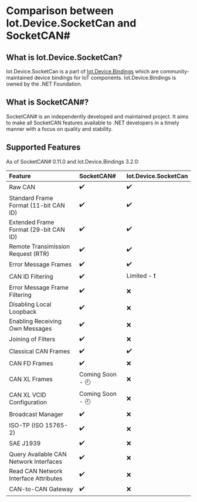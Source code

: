# Comparison between Iot.Device.SocketCan and SocketCAN#

## What is Iot.Device.SocketCan?

Iot.Device.SocketCan is a part of [Iot.Device.Bindings](https://www.nuget.org/packages/Iot.Device.Bindings/) which are community-maintained device bindings for IoT components. Iot.Device.Bindings is owned by the .NET Foundation.

## What is SocketCAN#?

SocketCAN# is an independently developed and maintained project. It aims to make all SocketCAN features available to .NET developers in a timely manner with a focus on quality and stability. 

## Supported Features

As of SocketCAN# 0.11.0 and Iot.Device.Bindings 3.2.0:

| Feature                                | SocketCAN#             | Iot.Device.SocketCan | 
|:---------------------------------------|:-----------------------|:---------------------| 
| Raw CAN                                | :heavy_check_mark:     | :heavy_check_mark: | 
| Standard Frame Format (11-bit CAN ID)  | :heavy_check_mark:     | :heavy_check_mark: | 
| Extended Frame Format (29-bit CAN ID)  | :heavy_check_mark:     | :heavy_check_mark: | 
| Remote Transimission Request (RTR)     | :heavy_check_mark:     | :heavy_check_mark: |
| Error Message Frames                   | :heavy_check_mark:     | :heavy_check_mark: |
| CAN ID Filtering                       | :heavy_check_mark:     | Limited - :heavy_exclamation_mark: |
| Error Message Frame Filtering          | :heavy_check_mark:     | :x: | 
| Disabling Local Loopback               | :heavy_check_mark:     | :x: | 
| Enabling Receiving Own Messages        | :heavy_check_mark:     | :x: | 
| Joining of Filters                     | :heavy_check_mark:     | :x: |
| Classical CAN Frames                   | :heavy_check_mark:     | :heavy_check_mark: | 
| CAN FD Frames                          | :heavy_check_mark:     | :x: | 
| CAN XL Frames                          | Coming Soon - :clock9: | :x: | 
| CAN XL VCID Configuration              | Coming Soon - :clock9: | :x: |
| Broadcast Manager                      | :heavy_check_mark:     | :x: | 
| ISO-TP (ISO 15765-2)                   | :heavy_check_mark:     | :x: | 
| SAE J1939                              | :heavy_check_mark:     | :x: | 
| Query Available CAN Network Interfaces | :heavy_check_mark:     | :x: | 
| Read CAN Network Interface Attributes  | :heavy_check_mark:     | :x: | 
| CAN-to-CAN Gateway                     | :heavy_check_mark:     | :x: | 
